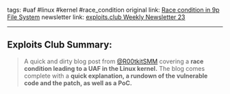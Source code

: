 tags: #uaf #linux #kernel #race_condition
original link: [Race condition in 9p File System](https://r00tkitsmm.github.io/fuzzing/2024/05/29/Race-into-9p.html?ref=blog.exploits.club)
newsletter link: [exploits.club Weekly Newsletter 23](https://blog.exploits.club/exploits-club-weekly-newsletter-23/)

---
## Exploits Club Summary:
> A quick and dirty blog post from [@R00tkitSMM](https://x.com/R00tkitSMM?ref=blog.exploits.club) covering a **race condition leading to a UAF in the Linux kernel.** The blog comes complete with a **quick explanation, a rundown of the vulnerable code and the patch, as well as a PoC.**